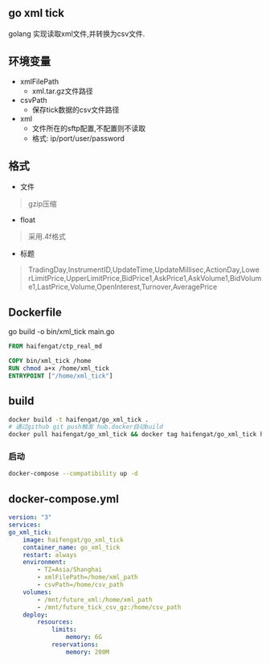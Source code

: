 ## go xml tick
golang 实现读取xml文件,并转换为csv文件.

## 环境变量
* xmlFilePath
    * xml.tar.gz文件路径
* csvPath
    * 保存tick数据的csv文件路径
* xml
    * 文件所在的sftp配置,不配置则不读取
    * 格式: ip/port/user/password

## 格式
* 文件
> gzip压缩
* float
>  采用.4f格式
* 标题
> TradingDay,InstrumentID,UpdateTime,UpdateMillisec,ActionDay,LowerLimitPrice,UpperLimitPrice,BidPrice1,AskPrice1,AskVolume1,BidVolume1,LastPrice,Volume,OpenInterest,Turnover,AveragePrice

## Dockerfile
go build -o bin/xml_tick main.go
```dockerfile
FROM haifengat/ctp_real_md

COPY bin/xml_tick /home
RUN chmod a+x /home/xml_tick
ENTRYPOINT ["/home/xml_tick"]
```

## build
```bash
docker build -t haifengat/go_xml_tick .
# 通过github git push触发 hub.docker自动build
docker pull haifengat/go_xml_tick && docker tag haifengat/go_xml_tick haifengat/go_xml_tick:`date +%Y%m%d` && docker push haifengat/go_xml_tick:`date +%Y%m%d`
```

### 启动
```bash
docker-compose --compatibility up -d
```

## docker-compose.yml
```yml
version: "3"
services:
go_xml_tick:
    image: haifengat/go_xml_tick
    container_name: go_xml_tick
    restart: always
    environment:
        - TZ=Asia/Shanghai
        - xmlFilePath=/home/xml_path
        - csvPath=/home/csv_path
    volumes: 
        - /mnt/future_xml:/home/xml_path
        - /mnt/future_tick_csv_gz:/home/csv_path
    deploy:
        resources:
            limits:
                memory: 6G
            reservations:
                memory: 200M
```